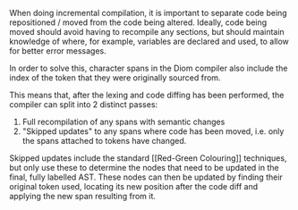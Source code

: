 When doing incremental compilation, it is important to separate code being repositioned / moved from the code being altered. Ideally, code being moved should avoid having to recompile any sections, but should maintain knowledge of where, for example, variables are declared and used, to allow for better error messages.

In order to solve this, character spans in the Diom compiler also include the index of the token that they were originally sourced from.

This means that, after the lexing and code diffing has been performed, the compiler can split into 2 distinct passes:
1. Full recompilation of any spans with semantic changes
2. "Skipped updates" to any spans where code has been moved, i.e. only the spans attached to tokens have changed.

Skipped updates include the standard [[Red-Green Colouring]] techniques, but only use these to determine the nodes that need to be updated in the final, fully labelled AST. These nodes can then be updated by finding their original token used, locating its new position after the code diff and applying the new span resulting from it.

<!--
This needs a diagram.
Show:
1. the index giving the token in the cached copy
2. the diff giving the index in the new copy
3. the new copy giving the updated span
-->
